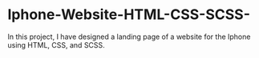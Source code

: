 # Iphone-Website-HTML-CSS-SCSS-
In this project, I have designed a landing page of a website for the Iphone using HTML, CSS, and SCSS. 
